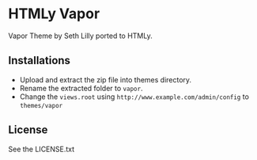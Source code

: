 # HTMLy Vapor
Vapor Theme by Seth Lilly ported to HTMLy.

## Installations 
 -  Upload and extract the zip file into themes directory.
 -  Rename the extracted folder to `vapor`.
 -  Change the `views.root` using `http://www.example.com/admin/config` to `themes/vapor`

## License

See the LICENSE.txt
